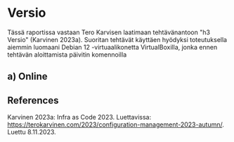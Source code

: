 # Versio
Tässä raportissa vastaan Tero Karvisen laatimaan tehtävänantoon "h3 Versio" (Karvinen 2023a). Suoritan tehtävät käyttäen hyödyksi toteutuksella aiemmin luomaani Debian 12 -virtuaalikonetta VirtualBoxilla, jonka ennen tehtävän aloittamista päivitin komennoilla  

## a) Online


## References

Karvinen 2023a: Infra as Code 2023. Luettavissa: https://terokarvinen.com/2023/configuration-management-2023-autumn/. Luettu 8.11.2023.
